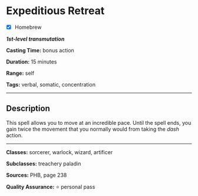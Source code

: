# Expeditious Retreat

- [x] Homebrew

***1st-level transmutation***

**Casting Time:** bonus action

**Duration:** 15 minutes

**Range:** self

**Tags:** verbal, somatic, concentration

---

## Description
This spell allows you to move at an incredible pace.
Until the spell ends, you gain twice the movement that you normally would from taking the *dash* action.

---

**Classes:** sorcerer, warlock, wizard, artificer

**Subclasses:** treachery paladin

**Sources:** PHB, page 238

**Quality Assurance:** :star: personal pass
